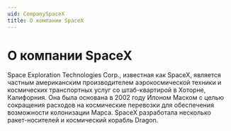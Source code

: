 ```yaml
---
uid: CompanySpaceX
title: О компании SpaceX
---
```

# О компании SpaceX
Space Exploration Technologies Corp., известная как SpaceX, является частным американским производителем аэрокосмической техники и космических транспортных услуг со штаб-квартирой в Хоторне, Калифорния. Она была основана в 2002 году Илоном Маском с целью сокращения расходов на космические перевозки для обеспечения возможности колонизации Марса. SpaceX разработала несколько ракет-носителей и космический корабль Dragon. 